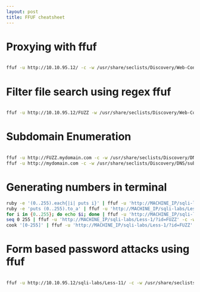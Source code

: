 ```yaml
---
layout: post
title: FFUF cheatsheet
---
```



# Proxying with ffuf

```bash

ffuf -u http://10.10.95.12/ -c -w /usr/share/seclists/Discovery/Web-Content/common.txt -replay-proxy http://127.0.0.1:8080


```

# Filter file search using regex ffuf  

```bash

ffuf -u http://10.10.95.12/FUZZ -w /usr/share/seclists/Discovery/Web-Content/raft-medium-files-lowercase.txt -fr '/\..*'

```
# Subdomain Enumeration

```bash

ffuf -u http://FUZZ.mydomain.com -c -w /usr/share/seclists/Discovery/DNS/subdomains-top1million-5000.txt -fs 0
ffuf -u http://mydomain.com -c -w /usr/share/seclists/Discovery/DNS/subdomains-top1million-5000.txt -H 'Host: FUZZ.mydomain.com' -fs 0

```

# Generating numbers in terminal

```bash
ruby -e '(0..255).each{|i| puts i}' | ffuf -u 'http://MACHINE_IP/sqli-labs/Less-1/?id=FUZZ' -c -w - -fw 33
ruby -e 'puts (0..255).to_a' | ffuf -u 'http://MACHINE_IP/sqli-labs/Less-1/?id=FUZZ' -c -w - -fw 33
for i in {0..255}; do echo $i; done | ffuf -u 'http://MACHINE_IP/sqli-labs/Less-1/?id=FUZZ' -c -w - -fw 33
seq 0 255 | ffuf -u 'http://MACHINE_IP/sqli-labs/Less-1/?id=FUZZ' -c -w - -fw 33
cook '[0-255]' | ffuf -u 'http://MACHINE_IP/sqli-labs/Less-1/?id=FUZZ' -c -w - -fw 33

```

# Form based password attacks using ffuf
```bash

ffuf -u http://10.10.95.12/sqli-labs/Less-11/ -c -w /usr/share/seclists/Passwords/Leaked-Databases/hak5.txt -X POST -d 'uname=Dummy&passwd=FUZZ&submit=Submit' -fs 1435 -H 'Content-Type: application/x-www-form-urlencoded' 
```
